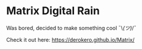 # Matrix Digital Rain

Was bored, decided to make something cool ¯\\_(ツ)_/¯

Check it out here: https://derokero.github.io/Matrix/
